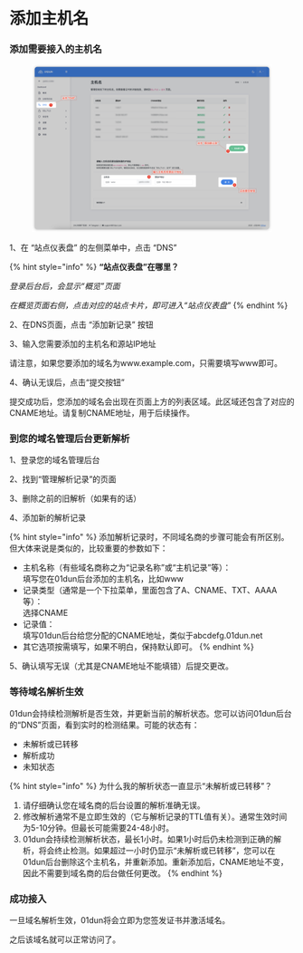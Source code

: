# 添加主机名

### 添加需要接入的主机名

<figure><img src="../../.gitbook/assets/image (6).png" alt=""><figcaption></figcaption></figure>

1、在 “站点仪表盘” 的左侧菜单中，点击 “DNS”

{% hint style="info" %}
**“站点仪表盘”在哪里？**

_登录后台后，会显示“概览”页面_

_在概览页面右侧，点击对应的站点卡片，即可进入“站点仪表盘”_
{% endhint %}

2、在DNS页面，点击 “添加新记录” 按钮

3、输入您需要添加的主机名和源站IP地址

请注意，如果您要添加的域名为www.example.com，只需要填写www即可。

4、确认无误后，点击“提交按钮”

提交成功后，您添加的域名会出现在页面上方的列表区域。此区域还包含了对应的CNAME地址。请复制CNAME地址，用于后续操作。

### 到您的域名管理后台更新解析

1、登录您的域名管理后台

2、找到“管理解析记录”的页面

3、删除之前的旧解析（如果有的话）

4、添加新的解析记录

{% hint style="info" %}
添加解析记录时，不同域名商的步骤可能会有所区别。但大体来说是类似的，比较重要的参数如下：

* 主机名称（有些域名商称之为“记录名称”或“主机记录”等）：\
  填写您在01dun后台添加的主机名，比如www
* 记录类型（通常是一个下拉菜单，里面包含了A、CNAME、TXT、AAAA等）：\
  选择CNAME
* 记录值：\
  填写01dun后台给您分配的CNAME地址，类似于abcdefg.01dun.net
* 其它选项按需填写，如果不明白，保持默认即可。
{% endhint %}

5、确认填写无误（尤其是CNAME地址不能填错）后提交更改。

### 等待域名解析生效

01dun会持续检测解析是否生效，并更新当前的解析状态。您可以访问01dun后台的“DNS”页面，看到实时的检测结果。可能的状态有：

* 未解析或已转移
* 解析成功
* 未知状态

{% hint style="info" %}
为什么我的解析状态一直显示“未解析或已转移”？

1. 请仔细确认您在域名商的后台设置的解析准确无误。
2. 修改解析通常不是立即生效的（它与解析记录的TTL值有关）。通常生效时间为5-10分钟。但最长可能需要24-48小时。
3. 01dun会持续检测解析状态，最长1小时。如果1小时后仍未检测到正确的解析，将会终止检测。如果超过一小时仍显示“未解析或已转移”，您可以在01dun后台删除这个主机名，并重新添加。重新添加后，CNAME地址不变，因此不需要到域名商的后台做任何更改。
{% endhint %}

### 成功接入

一旦域名解析生效，01dun将会立即为您签发证书并激活域名。

之后该域名就可以正常访问了。
